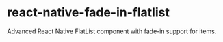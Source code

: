 # react-native-fade-in-flatlist
Advanced React Native FlatList component with fade-in support for items.
